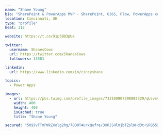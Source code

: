 ```yaml
---
name: "Shane Young"
bio: "SharePoint & PowerApps MVP - SharePoint, O365, Flow, PowerApps consulting? @PowerApps911 | Pure Snark? You found it."
location: Cincinnati, OH
type: "profile"
heat: 112

website: https://t.co/91p5BQ3pUe

twitter:
  username: ShanesCows
  url: https://twitter.com/ShanesCows
  followers: 13581

linkedin:
  url: https://www.linkedin.com/in/cincyshane

topics:
  - Power Apps

images:
  - url: https://pbs.twimg.com/profile_images/713100007398883329/qUzvsvQ3_400x400.jpg
    width: 400
    height: 400
    isCached: true
    title: "Shane Young"

secured: "509JvTTmPWkZXolg2hg/78DOT4urxQufre/3XRJSHlmjbTZslKHd3t+SR055X73tFdOn0sPWW5JQI71QlWnXqA2akZ/oXuivrJ7XpJ94ZwVj5ZxgUANuw8L8nlua/EL4eMfd31WXyzM459t/qCOrOe3Ic4HraBRzW/l6yVqaAdhFNaxSzP3tdQiOGkg4Buidz/Jd7lwALaWp3SYIE1yLEEU5niwNwyhs9GqXYvcPNvOJwjJM7PBZNLKFdiIm1oatIYSdIk58cVPsRCM8IhGiFI4+CPXzDLeTDdLMbRi+XATVBd97113yzE9F9pDv/hWK/vuIIUAprFUg7veMJXWa2rbDM4amCWpDXnLCTcZGlQWwijaTcBinPHxuH/Ey1WGkZKpmv2T6Hc/MMMpp+mBH9BVLiWEMTMtEIcXSlW+dd/I=;LKo4S8dpeAWwMtxrzups9w=="
---
```


